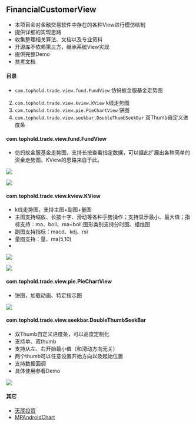 ## FinancialCustomerView
* 本项目会对金融交易软件中存在的各种View进行模仿绘制
* 提供详细的实现思路
* 收集整理相关算法、文档以及专业资料
* 开源库不依赖第三方，继承系统View实现
* 提供完整Demo
*  [参考文档](https://github.com/Tophold/FinancialCustomerView/tree/master/%E8%B5%84%E6%96%99%E4%B8%8E%E6%96%87%E6%A1%A3)

#### 目录
*  ``com.tophold.trade.view.fund.FundView`` 仿蚂蚁金服基金走势图
2. ``com.tophold.trade.view.kview.KView`` k线走势图
3. ``com.tophold.trade.view.pie.PieChartView`` 饼图
4. ``com.tophold.trade.view.seekbar.DoubleThumbSeekBar``  双Thumb自定义进度条

#### com.tophold.trade.view.fund.FundView
* 仿蚂蚁金服基金走势图，支持长按查看指定数据，可以据此扩展出各种简单的资金走势图。KView的思路来自于此。

![](https://github.com/scsfwgy/FinancialCustomerView/raw/master/img/v1.1_img_nopress.png)

![](https://github.com/scsfwgy/FinancialCustomerView/raw/master/img/v1.1_img_press.png)

#### com.tophold.trade.view.kview.KView
* k线走势图，支持主图+副图+量图
* 主图支持缩放、长按十字、滑动等各种手势操作；支持显示最小、最大值；指标支持：ma、boll、ma+boll;图形类别支持分时图、蜡烛图
* 副图支持指标：macd、kdj、rsi
* 量图支持：量、ma(5,10)
*

![](https://raw.githubusercontent.com/Tophold/FinancialCustomerView/master/img/vol_huobi_eos.png)

![](https://raw.githubusercontent.com/Tophold/FinancialCustomerView/master/img/vol_huobi_eos_press.png)

#### com.tophold.trade.view.pie.PieChartView
* 饼图，加载动画、特定指示图

![](https://camo.githubusercontent.com/d345e80888d09007764b575932a7ede0ba368953/687474703a2f2f6f373175686f6b67662e626b742e636c6f7564646e2e636f6d2f31353331383135393530313831372e6a7067)

#### com.tophold.trade.view.seekbar.DoubleThumbSeekBar
* 双Thumb自定义进度条，可以高度定制化
* 支持单、双thumb
* 支持从左、右开始最小值（和滑动方向无关）
* 两个thumb可以任意设置开始方向以及起始位置
* 支持数据回调
* 具体使用参看Demo

![](https://raw.githubusercontent.com/Tophold/FinancialCustomerView/master/img/DoubleThumbSeekBar.png)

#### 其它
* [天厚投资](https://www.tophold.com/)
* [MPAndroidChart](https://github.com/PhilJay/MPAndroidChart)




